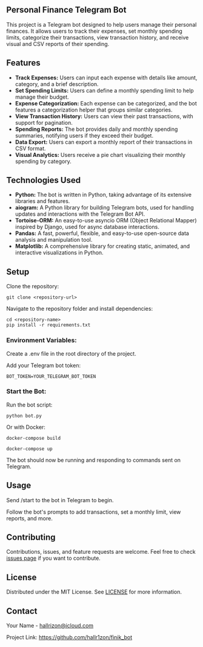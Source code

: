 <h2>Personal Finance Telegram Bot</h2>
This project is a Telegram bot designed to help users manage their personal finances. It allows users to track their expenses, set monthly spending limits, categorize their transactions, view transaction history, and receive visual and CSV reports of their spending.

<div id="features">
    <h2>Features</h2>
    <ul>
        <li><strong>Track Expenses:</strong> Users can input each expense with details like amount, category, and a brief description.</li>
        <li><strong>Set Spending Limits:</strong> Users can define a monthly spending limit to help manage their budget.</li>
        <li><strong>Expense Categorization:</strong> Each expense can be categorized, and the bot features a categorization helper that groups similar categories.</li>
        <li><strong>View Transaction History:</strong> Users can view their past transactions, with support for pagination.</li>
        <li><strong>Spending Reports:</strong> The bot provides daily and monthly spending summaries, notifying users if they exceed their budget.</li>
        <li><strong>Data Export:</strong> Users can export a monthly report of their transactions in CSV format.</li>
        <li><strong>Visual Analytics:</strong> Users receive a pie chart visualizing their monthly spending by category.</li>
    </ul>
</div>

<div id="technologies-used">
    <h2>Technologies Used</h2>
    <ul>
        <li><strong>Python:</strong> The bot is written in Python, taking advantage of its extensive libraries and features.</li>
        <li><strong>aiogram:</strong> A Python library for building Telegram bots, used for handling updates and interactions with the Telegram Bot API.</li>
        <li><strong>Tortoise-ORM:</strong> An easy-to-use asyncio ORM (Object Relational Mapper) inspired by Django, used for async database interactions.</li>
        <li><strong>Pandas:</strong> A fast, powerful, flexible, and easy-to-use open-source data analysis and manipulation tool.</li>
        <li><strong>Matplotlib:</strong> A comprehensive library for creating static, animated, and interactive visualizations in Python.</li>
    </ul>
</div>

<div id="setup">
    <h2>Setup</h2>
    <p>Clone the repository:</p>
    <pre><code class="language-bash">git clone &lt;repository-url&gt;</code></pre>
    <p>Navigate to the repository folder and install dependencies:</p>
    <pre><code class="language-bash">cd &lt;repository-name&gt;
pip install -r requirements.txt</code></pre>
    <h3>Environment Variables:</h3>
    <p>Create a .env file in the root directory of the project.</p>
    <p>Add your Telegram bot token:</p>
    <pre><code class="language-makefile">BOT_TOKEN=YOUR_TELEGRAM_BOT_TOKEN</code></pre>
    <h3>Start the Bot:</h3>
    <p>Run the bot script:</p>
    <pre><code class="language-bash">python bot.py</code></pre>
    <p>Or with Docker:</p>
    <pre><code class="language-bash">docker-compose build</code></pre> 
    <pre><code class="language-bash">docker-compose up</code></pre> 
    <p>The bot should now be running and responding to commands sent on Telegram.</p>
</div>

<div id="usage">
    <h2>Usage</h2>
    <p>Send /start to the bot in Telegram to begin.</p>
    <p>Follow the bot's prompts to add transactions, set a monthly limit, view reports, and more.</p>
</div>

<div id="contributing">
    <h2>Contributing</h2>
    <p>Contributions, issues, and feature requests are welcome. Feel free to check <a href="https://github.com/your_username/repo_name/issues">issues page</a> if you want to contribute.</p>
</div>

<div id="license">
    <h2>License</h2>
    <p>Distributed under the MIT License. See <a href="LICENSE">LICENSE</a> for more information.</p>
</div>

<div id="contact">
    <h2>Contact</h2>
    <p>Your Name - <a href="mailto:hallrizon@icloud.com">hallrizon@icloud.com</a></p>
    <p>Project Link: <a href="https://github.com/hallr1zon/finik_bot">https://github.com/hallr1zon/finik_bot</a></p>
</div>
